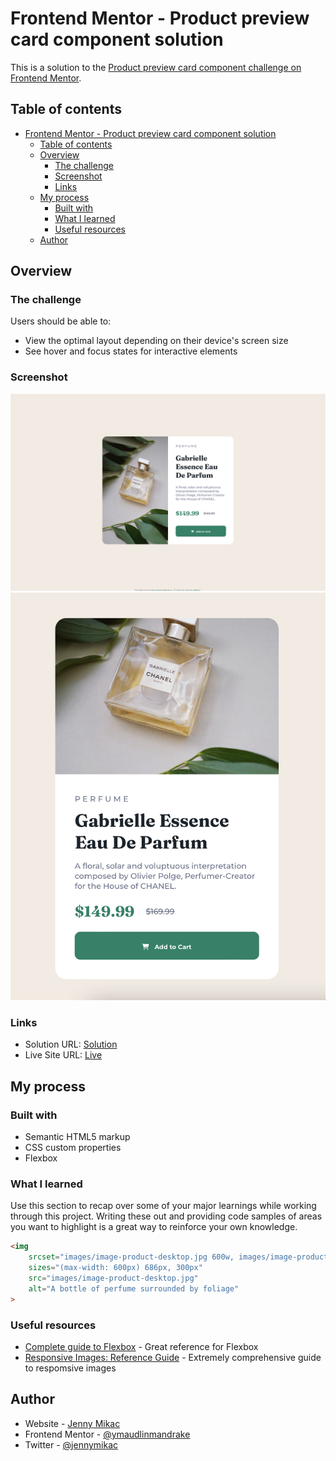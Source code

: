 # Frontend Mentor - Product preview card component solution

This is a solution to the [Product preview card component challenge on Frontend Mentor](https://www.frontendmentor.io/challenges/product-preview-card-component-GO7UmttRfa).

## Table of contents

- [Frontend Mentor - Product preview card component solution](#frontend-mentor---product-preview-card-component-solution)
  - [Table of contents](#table-of-contents)
  - [Overview](#overview)
    - [The challenge](#the-challenge)
    - [Screenshot](#screenshot)
    - [Links](#links)
  - [My process](#my-process)
    - [Built with](#built-with)
    - [What I learned](#what-i-learned)
    - [Useful resources](#useful-resources)
  - [Author](#author)

## Overview

### The challenge

Users should be able to:

- View the optimal layout depending on their device's screen size
- See hover and focus states for interactive elements

### Screenshot

![](screenshots/product-prev-desktop-screen.png)
![](screenshots/product-prev-mobile-screen.png)

### Links

- Solution URL: [Solution](https://github.com/maudlinmandrake/product-preview-card-component)
- Live Site URL: [Live](https://maudlinmandrake.github.io/product-preview-card-component)

## My process

### Built with

- Semantic HTML5 markup
- CSS custom properties
- Flexbox

### What I learned

Use this section to recap over some of your major learnings while working through this project. Writing these out and providing code samples of areas you want to highlight is a great way to reinforce your own knowledge.

```html
<img
	srcset="images/image-product-desktop.jpg 600w, images/image-product-mobile.jpg 686w"
	sizes="(max-width: 600px) 686px, 300px"
	src="images/image-product-desktop.jpg"
	alt="A bottle of perfume surrounded by foliage"
>
```

### Useful resources

- [Complete guide to Flexbox](https://css-tricks.com/snippets/css/a-guide-to-flexbox/) - Great reference for Flexbox
- [Responsive Images: Reference Guide](https://imagekit.io/responsive-images/) - Extremely comprehensive guide to respomsive images

## Author

- Website - [Jenny Mikac](https://www.jennymikac.com)
- Frontend Mentor - [@ymaudlinmandrake](https://www.frontendmentor.io/maudlinmandrake)
- Twitter - [@jennymikac](https://www.twitter.com/jennymikac)

